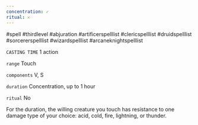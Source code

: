 ```yaml
---
concentration: ✓
ritual: 𐄂
---
```

#spell #thirdlevel #abjuration #artificerspelllist #clericspelllist #druidspelllist #sorcererspelllist #wizardspelllist #arcaneknightspelllist

`CASTING TIME`
1 action

`range`
Touch

`components`
V, S

`duration`
Concentration, up to 1 hour

`ritual`
No

For the duration, the willing creature you touch has resistance to one damage type of your choice: acid, cold, fire, lightning, or thunder.